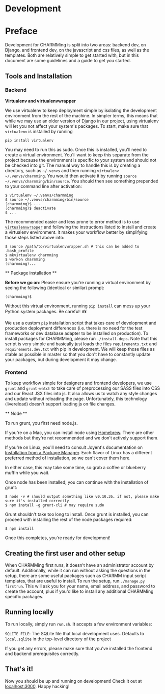 Development
===========

# Preface 

Development for CHARMMing is split into two areas: backend dev, on Django, and frontend dev, on the javascript and css files, as well as the templates. Both are relatively simple to get started with, but in this document are some guidelines and a guide to get you started.

## Tools and Installation

### Backend

**Virtualenv and virtualenvwrapper**

We use virtualenv to keep deployment simple by isolating the development environment from the rest of the machine. In simpler terms, this means that while we may use an older version of Django in our project, using virtualenv will let you not affect your system's packages. To start, make sure that `virtualenv` is installed by running 

`pip install virtualenv`

You may need to run this as sudo. Once this is installed, you'll need to create a virtual environment. You'll want to keep this separate from the project because the environment is specific to your system and should not be checked into git. The manual way to handle this is by creating a directory, such as `~/.venvs` and then running `virtualenv ~/.venvs/charmming`. You would then activate it by running `source ~/.venvs/charmming/bin/source`. You should then see something prepended to your command line after activation:

```
$ virtualenv ~/.venvs/charmming
$ source ~/.venvs/charmming/bin/source
(charmming)$ ...
(charmming)$ deactivate
$ ...
```

The recommended easier and less prone to error method is to use [`virtualenvwrapper`](http://virtualenvwrapper.readthedocs.org/en/latest/) and following the instructions listed to install and create a virtualenv environment. It makes your workflow better by simplifying those steps listed above into:

```
$ source /path/to/virtualenvwrapper.sh # this can be added to .bash_profile
$ mkvirtualenv charmming
$ workon charmming
(charmming)...
```

** Package installation **

__Before we go on__: Please ensure you're running a virtual environment by seeing the following (identical or similar) prompt:

```
(charmming)$ 
```

Without this virtual environment, running `pip install` can mess up your Python system packages. Be careful! ð¥

We use a custom `pip` installation script that takes care of development and production deployment differences (i.e. there is no need for the test frameworks or dev database adapter to be installed on production). To install packages for CHARMMing, please run `./install-deps`. Note that this script is very simple and basically just loads the files `requirements.txt` and `requirements.dev.txt` with pip in development. We will keep those files as stable as possible in master so that you don't have to constantly update your packages, but during development it may change. 

### Frontend

To keep workflow simple for designers and frontend developers, we use `grunt` and `grunt-watch` to take care of preprocessing our SASS files into CSS and our React JSX files into js. It also allows us to watch any style changes and update without reloading the page. Unfortunately, this technology (livereload) doesn't support loading js on file changes. 

** Node **

To run grunt, you first need node.js.

If you're on a Mac, you can install node using [Homebrew](brew.sh). There are other methods but they're not recommended and we don't actively support them. 

If you're on Linux, you'll need to consult Joyent's documentation on [Installation from a Package Manager](https://github.com/joyent/node/wiki/Installing-Node.js-via-package-manager). Each flavor of Linux has a different preferred method of installation, so we can't cover them here.

In either case, this may take some time, so grab a coffee or blueberry muffin while you wait.

Once node has been installed, you can continue with the installation of grunt:

```
$ node -v # should output something like v0.10.36. if not, please make sure it's installed correctly
$ npm install -g grunt-cli # may require sudo
```

Grunt shouldn't take too long to install. Once grunt is installed, you can proceed with installing the rest of the node packages required:

```
$ npm install
```

Once this completes, you're ready for development!

## Creating the first user and other setup

When CHARMMing first runs, it doesn't have an administrator account by default. Additionally, while it can run without asking the questions in the setup, there are some useful packages such as CHARMM input script templates, that are useful to install. To run the setup, run `./manage.py firstrun`. This will ask you for your name, email address, and password to create the account, plus if you'd like to install any additional CHARMMing specific packages. 

## Running locally

To run locally, simply run `run.sh`. It accepts a few environment variables:

`SQLITE_FILE`: The SQLite file that local development uses. Defaults to `local.sqlite` in the top-level directory of the project

If you get any errors, please make sure that you've installed the frontend and backend prerequisites correctly.

## That's it!

Now you should be up and running on development! Check it out at [localhost:3000](http://localhost:3000). Happy hacking!
